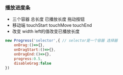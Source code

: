 ### 播放进度条

- 三个容器 总长度 已播放长度 拖动按钮
- 移动端 touchStart touchMove touchEnd
- 改变 width left的值改变已播放长度

```js
new Progress('selector',{ // selector是一个容器 选择器
    onDrag:()=>{},
    onDragStart:()=>{},
    onDragEnd:()=>{},
    progress:0.5,
    disableGrag:false
})
```